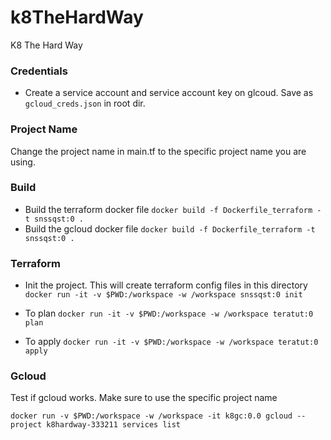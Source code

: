 # k8TheHardWay
K8 The Hard Way

### Credentials
- Create a service account and service account key on glcoud.
  Save as `gcloud_creds.json` in root dir.

### Project Name
Change the project name in main.tf to the specific project name you are using.

### Build
- Build the terraform docker file `docker build -f Dockerfile_terraform -t snssqst:0 .`
- Build the gcloud docker file `docker build -f Dockerfile_terraform -t snssqst:0 .`

### Terraform
- Init the project. This will create terraform config files
  in this directory
  `docker run -it -v $PWD:/workspace -w /workspace snssqst:0 init`

- To plan
  `docker run -it -v $PWD:/workspace -w /workspace teratut:0 plan`

- To apply
  `docker run -it -v $PWD:/workspace -w /workspace teratut:0 apply`

### Gcloud
Test if gcloud works. Make sure to use the specific project name

`docker run -v $PWD:/workspace -w /workspace -it k8gc:0.0 gcloud --project k8hardway-333211 services list`



